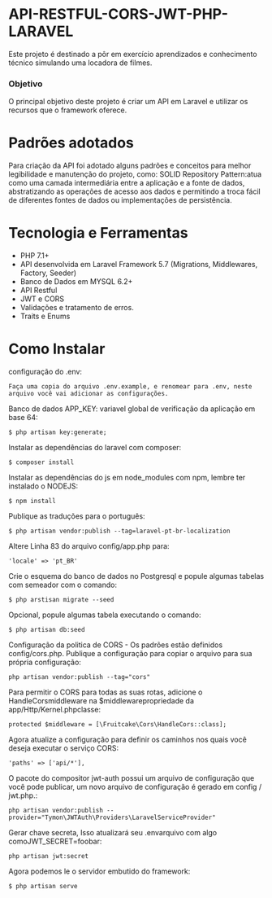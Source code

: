 # API-RESTFUL-CORS-JWT-PHP-LARAVEL
Este projeto é destinado a pôr em exercício aprendizados e conhecimento técnico simulando uma locadora de filmes.

### Objetivo
O principal objetivo deste projeto é criar um API em Laravel e utilizar os recursos que o framework oferece.

# Padrões adotados
Para criação da API foi adotado alguns padrões e conceitos para melhor legibilidade e manutenção do projeto, como:
SOLID
Repository Pattern:atua como uma camada intermediária entre a aplicação e a fonte de dados, abstratizando as operações de acesso aos dados e permitindo a troca fácil de diferentes fontes de dados ou implementações de persistência.

# Tecnologia e Ferramentas
- PHP 7.1+
- API desenvolvida em Laravel Framework 5.7 (Migrations, Middlewares, Factory, Seeder)
- Banco de Dados em MYSQL 6.2+
- API Restful
- JWT e CORS
- Validações e tratamento de erros.
- Traits e Enums

# Como Instalar

configuração do .env:
 ```shell
Faça uma copia do arquivo .env.example, e renomear para .env, neste arquivo você vai adicionar as configurações.
```

Banco de dados APP_KEY: variavel global de verificação da aplicação em base 64:
 ```shell 
$ php artisan key:generate;
```

Instalar as dependências do laravel com composer: 
 ```shell
$ composer install
```

Instalar as dependências do js em node_modules com npm, lembre ter instalado o NODEJS: 
 ```shell
$ npm install
```

Publique as traduções para o português: 
 ```shell
$ php artisan vendor:publish --tag=laravel-pt-br-localization
```

Altere Linha 83 do arquivo config/app.php para:
 ```shell
'locale' => 'pt_BR'
```

Crie o esquema do banco de dados no Postgresql e popule algumas tabelas com semeador com o comando:
 ```shell
$ php arstisan migrate --seed
```

Opcional, popule algumas tabela executando o comando:
 ```shell
$ php artisan db:seed 
```

Configuração da politica de CORS - Os padrões estão definidos config/cors.php. Publique a configuração para copiar o arquivo para sua própria configuração:
```shell
php artisan vendor:publish --tag="cors"
```

Para permitir o CORS para todas as suas rotas, adicione o HandleCorsmiddleware na $middlewarepropriedade da app/Http/Kernel.phpclasse:
```shell
protected $middleware = [\Fruitcake\Cors\HandleCors::class];
```

Agora atualize a configuração para definir os caminhos nos quais você deseja executar o serviço CORS:
```shell
'paths' => ['api/*'],
```
O pacote do compositor jwt-auth possui um arquivo de configuração que você pode publicar,
um novo arquivo de configuração é gerado em config / jwt.php.:
```shell
php artisan vendor:publish --provider="Tymon\JWTAuth\Providers\LaravelServiceProvider"
```

Gerar chave secreta, Isso atualizará seu .envarquivo com algo comoJWT_SECRET=foobar:
```shell
php artisan jwt:secret
```

Agora podemos le o servidor embutido do framework: 
 ```shell
$ php artisan serve
```
